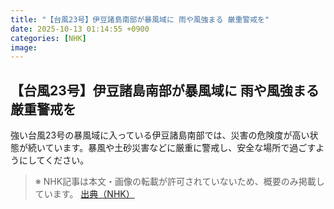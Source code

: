 ```yaml
---
title: "【台風23号】伊豆諸島南部が暴風域に 雨や風強まる 厳重警戒を"
date: 2025-10-13 01:14:55 +0900
categories: [NHK]
image: 
---
```

## 【台風23号】伊豆諸島南部が暴風域に 雨や風強まる 厳重警戒を

強い台風23号の暴風域に入っている伊豆諸島南部では、災害の危険度が高い状態が続いています。暴風や土砂災害などに厳重に警戒し、安全な場所で過ごすようにしてください。

> ※ NHK記事は本文・画像の転載が許可されていないため、概要のみ掲載しています。
[出典（NHK）](http://www3.nhk.or.jp/news/html/20251013/k10014948171000.html)
